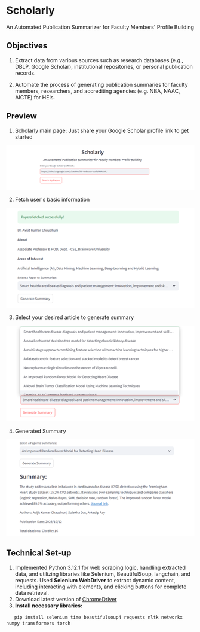 # Scholarly

An Automated Publication Summarizer for Faculty Members' Profile Building

## Objectives
1. Extract data from various sources such as research databases (e.g., DBLP, Google Scholar), institutional repositories, or personal publication records.

2. Automate the process of generating publication summaries for faculty members, researchers, and accrediting agencies (e.g. NBA, NAAC, AICTE) for HEIs.

## Preview
1. Scholarly main page: Just share your Google Scholar profile link to get started
<img src="scholarly-index.png"/>

2. Fetch user's basic information
<img src="basic-info.png"/>

3. Select your desired article to generate summary
<img src="selectbox.png"/>

4. Generated Summary
<img src="summary.png"/>

## Technical Set-up
1. Implemented Python 3.12.1 for web scraping logic, handling extracted data, and utilizing libraries like Selenium, BeautifulSoup, langchain, and requests. Used **Selenium WebDriver** to extract dynamic content, including interacting with elements, and clicking buttons for complete data retrieval.
2. Download latest version of [ChromeDriver](https://googlechromelabs.github.io/chrome-for-testing/)
3. **Install necessary libraries:**
```
   pip install selenium time beautifulsoup4 requests nltk networkx numpy transformers torch
```

